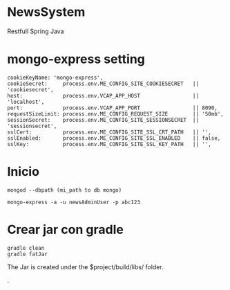 # NewsSystem
Restfull Spring Java

# mongo-express setting

    cookieKeyName: 'mongo-express',
    cookieSecret:     process.env.ME_CONFIG_SITE_COOKIESECRET   || 'cookiesecret',
    host:             process.env.VCAP_APP_HOST                 || 'localhost',
    port:             process.env.VCAP_APP_PORT                 || 8090,
    requestSizeLimit: process.env.ME_CONFIG_REQUEST_SIZE        || '50mb',
    sessionSecret:    process.env.ME_CONFIG_SITE_SESSIONSECRET  || 'sessionsecret',
    sslCert:          process.env.ME_CONFIG_SITE_SSL_CRT_PATH   || '',
    sslEnabled:       process.env.ME_CONFIG_SITE_SSL_ENABLED    || false,
    sslKey:           process.env.ME_CONFIG_SITE_SSL_KEY_PATH   || '',

# Inicio

    mongod --dbpath (mi_path to db mongo)
 
    mongo-express -a -u newsAdminUser -p abc123

# Crear jar con gradle

    gradle clean
    gradle fatJar
    
    
The Jar is created under the $project/build/libs/ folder. 



.
